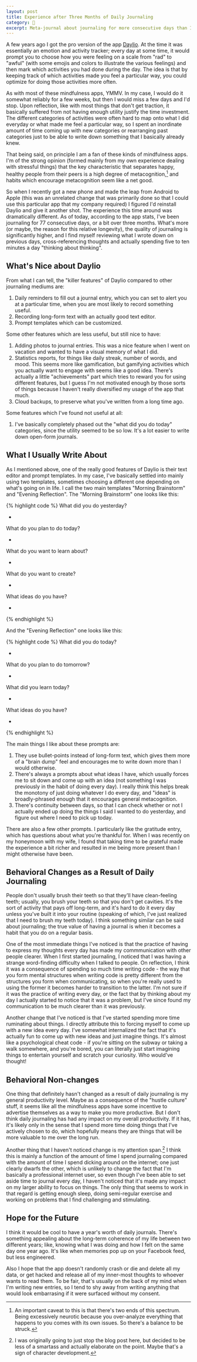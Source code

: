 ```yaml
---
layout: post
title: Experience after Three Months of Daily Journaling
category: 📖
excerpt: Meta-journal about journaling for more consecutive days than I initially thought I would
---
```


A few years ago I got the pro version of the app [Daylio][daylio-website]. At the time it was essentially an emotion and activity tracker; every day at some time, it would prompt you to choose how you were feeling on a scale from "rad" to "awful" (with some emojis and colors to illustrate the various feelings) and then mark which activities you had done during the day. The idea is that by keeping track of which activities made you feel a particular way, you could optimize for doing those activities more often.

As with most of these mindfulness apps, YMMV. In my case, I would do it somewhat reliably for a few weeks, but then I would miss a few days and I'd stop. Upon reflection, like with most things that don't get traction, it basically suffered from not having enough utility justify the time investment. The different categories of activities were often hard to map onto what I did everyday or what made me feel a particular way, so I spent an inordinate amount of time coming up with new categories or rearranging past categories just to be able to write down something that I basically already knew.

That being said, on principle I am a fan of these kinds of mindfulness apps. I'm of the strong opinion (formed mainly from my own experience dealing with stressful things) that the key characteristic that separates happy, healthy people from their peers is a high degree of metacognition,[^metacognition] and habits which encourage metacognition seem like a net good.

So when I recently got a new phone and made the leap from Android to Apple (this was an unrelated change that was primarily done so that I could use this particular app that my company required) I figured I'd reinstall Daylio and give it another shot. The experience this time around was dramatically different. As of today, according to the app stats, I've been journaling for 77 consecutive days, or a bit over three months. What's more (or maybe, the reason for this relative longevity), the quality of journaling is significantly higher, and I find myself reviewing what I wrote down on previous days, cross-referencing thoughts and actually spending five to ten minutes a day "thinking about thinking".

## What's Nice about Daylio

From what I can tell, the "killer features" of Daylio compared to other journaling mediums are:

1. Daily reminders to fill out a journal entry, which you can set to alert you at a particular time, when you are most likely to record something useful.
2. Recording long-form text with an actually good text editor.
3. Prompt templates which can be customized.

Some other features which are less useful, but still nice to have:

1. Adding photos to journal entries. This was a nice feature when I went on vacation and wanted to have a visual memory of what I did.
2. Statistics reports, for things like daily streak, number of words, and mood. This seems more like gamification, but gamifying activities which you actually want to engage with seems like a good idea. There's actually a little "achievements" part which tries to reward you for using different features, but I guess I'm not motivated enough by those sorts of things because I haven't really diversified my usage of the app that much.
3. Cloud backups, to preserve what you've written from a long time ago.

Some features which I've found not useful at all:

1. I've basically completely phased out the "what did you do today" categories, since the utility seemed to be so low. It's a lot easier to write down open-form journals.

## What I Usually Write About

As I mentioned above, one of the really good features of Daylio is their text editor and prompt templates. In my case, I've basically settled into mainly using two templates, sometimes choosing a different one depending on what's going on in life. I call the two main templates "Morning Brainstorm" and "Evening Reflection". The "Morning Brainstorm" one looks like this:

{% highlight code %}
What did you do yesterday?

-

What do you plan to do today?

-

What do you want to learn about?

-

What do you want to create?

-

What ideas do you have?

-
{% endhighlight %}

And the "Evening Reflection" one looks like this:

{% highlight code %}
What did you do today?

-

What do you plan to do tomorrow?

-

What did you learn today?

-

What ideas do you have?

-
{% endhighlight %}

The main things I like about these prompts are:

1. They use bullet-points instead of long-form text, which gives them more of a "brain dump" feel and encourages me to write down more than I would otherwise.
2. There's always a prompts about what ideas I have, which usually forces me to sit down and come up with an idea (not something I was previously in the habit of doing every day). I really think this helps break the monotony of just doing whatever I do every day, and "ideas" is broadly-phrased enough that it encourages general metacognition.
3. There's continuity between days, so that I can check whether or not I actually ended up doing the things I said I wanted to do yesterday, and figure out where I need to pick up today.

There are also a few other prompts. I particularly like the gratitude entry, which has questions about what you're thankful for. When I was recently on my honeymoon with my wife, I found that taking time to be grateful made the experience a bit richer and resulted in me being more present than I might otherwise have been.

## Behavioral Changes as a Result of Daily Journaling

People don't usually brush their teeth so that they'll have clean-feeling teeth; usually, you brush your teeth so that you don't get cavities. It's the sort of activity that pays off long-term, and it's hard to do it every day unless you've built it into your routine (speaking of which, I've just realized that I need to brush my teeth today). I think something similar can be said about journaling; the true value of having a journal is when it becomes a habit that you do on a regular basis.

One of the most immediate things I've noticed is that the practice of having to express my thoughts every day has made my commmunication with other people clearer. When I first started journaling, I noticed that I was having a strange word-finding difficulty when I talked to people. On reflection, I think it was a consequence of spending so much time writing code - the way that you form mental structures when writing code is pretty different from the structures you form when communicating, so when you're really used to using the former it becomes harder to transition to the latter. I'm not sure if it was the practice of writing every day, or the fact that by thinking about my day I actually started to notice that it was a problem, but I've since found my communication to be much clearer than it was previously.

Another change that I've noticed is that I've started spending more time ruminating about things. I directly attribute this to forcing myself to come up with a new idea every day. I've somewhat internalized the fact that it's actually fun to come up with new ideas and just imagine things. It's almost like a psychological cheat code - if you're sitting on the subway or taking a walk somewhere, and you're bored, you can literally just start imagining things to entertain yourself and scratch your curiosity. Who would've thought!

## Behavioral Non-changes

One thing that definitely hasn't changed as a result of daily journaling is my general productivity level. Maybe as a consequence of the "hustle culture" stuff, it seems like all the mindfulness apps have some incentive to advertise themselves as a way to make you more productive. But I don't think daily journaling has had any impact on my overall productivity. If it has, it's likely only in the sense that I spend more time doing things that I've actively chosen to do, which hopefully means they are things that will be more valuable to me over the long run.

Another thing that I haven't noticed change is my attention span.[^attention-span] I think this is mainly a function of the amount of time I spend journaling compared with the amount of time I spend dicking around on the internet; one just clearly dwarfs the other, which is unlikely to change the fact that I'm basically a professional internet user, so even though I've been able to set aside time to journal every day, I haven't noticed that it's made any impact on my larger ability to focus on things. The only thing that seems to work in that regard is getting enough sleep, doing semi-regular exercise and working on problems that I find challenging and stimulating.

## Hope for the Future

I think it would be cool to have a year's worth of daily journals. There's something appealing about the long-term coherence of my life between two different years; like, knowing what I was doing and how I felt on the same day one year ago. It's like when memories pop up on your Facebook feed, but less engineered.

Also I hope that the app doesn't randomly crash or die and delete all my data, or get hacked and release all of my inner-most thoughts to whoever wants to read them. To be fair, that's usually on the back of my mind when I'm writing new entries, so I tend to shy away from writing anything that would look embarrasing if it were surfaced without my consent.

[^metacognition]: An important caveat to this is that there's two ends of this spectrum. Being excessively neurotic because you over-analyze everything that happens to you comes with its own issues. So there's a balance to be struck.
[^attention-span]: I was originally going to just stop the blog post here, but decided to be less of a smartass and actually elaborate on the point. Maybe that's a sign of character development.

[daylio-website]: https://daylio.net/
